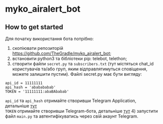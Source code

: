 # myko_airalert_bot
## How to get started
Для початку використання бота потрібно:
1) cкопіювати репозиторій https://github.com/TheGradle/myko_airalert_bot;
2) встановити python3 та бібліотеки pip: telebot, telethon;
3) cтворити файли <code>secret.py</code> та <code>subscribers.txt</code> (тут містяться chat_id користувачів та/або груп, яким відправлятимуться сповіщення, можете залишити пустим). Файлі secret.py має бути вигляду:
<pre><code>api_id = 11111111
api_hash = 'ababababab'
TOKEN = '11111111:abaBAbabab'
</code></pre>
<code>api_id</code> та <code>api_hash</code> отримайте створивши Telegram Application, детальніше <a href="https://core.telegram.org/api/obtaining_api_id" target="_blank">тут</a><br>
<code>TOKEN</code> отримайте створивши Telegram-бота, детальніше <a href="https://core.telegram.org/bots" target="_blank">тут</a>
4) запустити файл <code>main.py</code> та автентифікуватись через свій акаунт Telegram.
